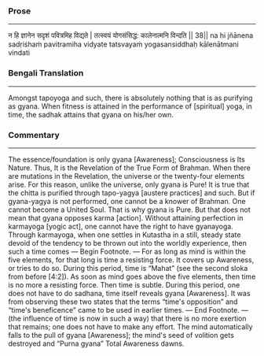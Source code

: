 ### Prose 
 --- 
न हि ज्ञानेन सदृशं पवित्रमिह विद्यते |
तत्स्वयं योगसंसिद्ध: कालेनात्मनि विन्दति || 38||
na hi jñānena sadṛiśhaṁ pavitramiha vidyate
tatsvayaṁ yogasansiddhaḥ kālenātmani vindati

### Bengali Translation 
 --- 
Amongst tapoyoga and such, there is absolutely nothing that is as purifying as gyana. When fitness is attained in the performance of [spiritual] yoga, in time, the sadhak attains that gyana on his/her own.

### Commentary 
 --- 
The essence/foundation is only gyana [Awareness]; Consciousness is Its Nature. Thus, It is the Revelation of the True Form of Brahman. When there are mutations in the Revelation, the universe or the twenty-four elements arise. For this reason, unlike the universe, only gyana is Pure! It is true that the chitta is purified through tapo-yagya [austere practices] and such. But if gyana-yagya is not performed, one cannot be a knower of Brahman. One cannot become a United Soul. That is why gyana is Pure. But that does not mean that gyana opposes karma [action]. Without attaining perfection in karmayoga [yogic act], one cannot have the right to have gyanayoga. Through karmayoga, when one settles in Kutastha in a still, steady state devoid of the tendency to be thrown out into the worldly experience, then such a time comes — Begin Footnote. — For as long as mind is within the five elements, for that long is time a resisting force. It covers up Awareness, or tries to do so. During this period, time is “Mahat” (see the second sloka from before [4:2]). As soon as mind goes above the five elements, then time is no more a resisting force. Then time is subtle. During this period, one does not have to do sadhana, time itself reveals gyana [Awareness]. It was from observing these two states that the terms “time's opposition” and “time's beneficence” came to be used in earlier times. — End Footnote. — (the influence of time is now in such a way) that there is no more exertion that remains; one does not have to make any effort. The mind automatically falls to the pull of gyana [Awareness]; the mind's seed of volition gets destroyed and “Purna gyana” Total Awareness dawns.